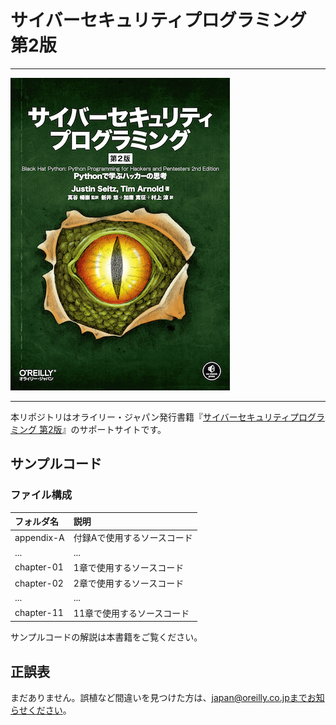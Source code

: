 # サイバーセキュリティプログラミング 第2版

---

![表紙](black-hat-python-2e-ja.png)

---

本リポジトリはオライリー・ジャパン発行書籍『[サイバーセキュリティプログラミング 第2版](https://www.amazon.co.jp/dp/4873119731/)』のサポートサイトです。

## サンプルコード

### ファイル構成

|フォルダ名 |説明                         |
|:--        |:--                          |
|appendix-A |付録Aで使用するソースコード  |
|...        |...                          |
|chapter-01 |1章で使用するソースコード    |
|chapter-02 |2章で使用するソースコード    |
|...        |...                          |
|chapter-11 |11章で使用するソースコード   |

サンプルコードの解説は本書籍をご覧ください。

## 正誤表

まだありません。誤植など間違いを見つけた方は、japan@oreilly.co.jpまでお知らせください。

